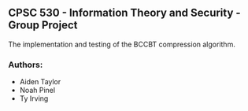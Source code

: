 ## CPSC 530 - Information Theory and Security - Group Project

The implementation and testing of the BCCBT compression algorithm.

### Authors:
- Aiden Taylor
- Noah Pinel
- Ty Irving
